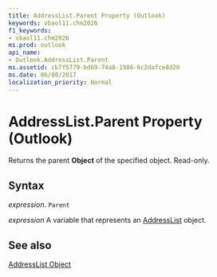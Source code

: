 ```yaml
---
title: AddressList.Parent Property (Outlook)
keywords: vbaol11.chm2026
f1_keywords:
- vbaol11.chm2026
ms.prod: outlook
api_name:
- Outlook.AddressList.Parent
ms.assetid: cb7f5779-bd69-74a8-1986-6c2dafce8d20
ms.date: 06/08/2017
localization_priority: Normal
---
```



# AddressList.Parent Property (Outlook)

Returns the parent  **Object** of the specified object. Read-only.


## Syntax

_expression_. `Parent`

_expression_ A variable that represents an [AddressList](./Outlook.AddressList.md) object.


## See also


[AddressList Object](Outlook.AddressList.md)


